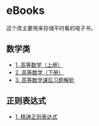 # eBooks

这个库主要用来存储平时看的电子书。

## 数学类

- [1. 高等数学（上册）](https://github.com/Jessica-Jiang-92/eBooks/blob/main/%E6%95%B0%E5%AD%A6%E7%B1%BB/%E9%AB%98%E7%AD%89%E6%95%B0%E5%AD%A6%EF%BC%88%E4%B8%8A%E5%86%8C%EF%BC%89.pdf)
- [2. 高等数学（下册）](https://github.com/Jessica-Jiang-92/eBooks/blob/main/%E6%95%B0%E5%AD%A6%E7%B1%BB/%E9%AB%98%E7%AD%89%E6%95%B0%E5%AD%A6%EF%BC%88%E4%B8%8B%E5%86%8C%EF%BC%89.pdf)
- [3. 高等数学课后习题解析](https://github.com/Jessica-Jiang-92/eBooks/blob/main/%E6%95%B0%E5%AD%A6%E7%B1%BB/%E8%AF%BE%E5%90%8E%E4%B9%A0%E9%A2%98%E8%A7%A3%E6%9E%90.pdf)


## 正则表达式

- [1. 精通正则表达式](http://cdn.lxqnsys.com/%E7%B2%BE%E9%80%9A%E6%AD%A3%E5%88%99%E8%A1%A8%E8%BE%BE%E5%BC%8F.pdf)
